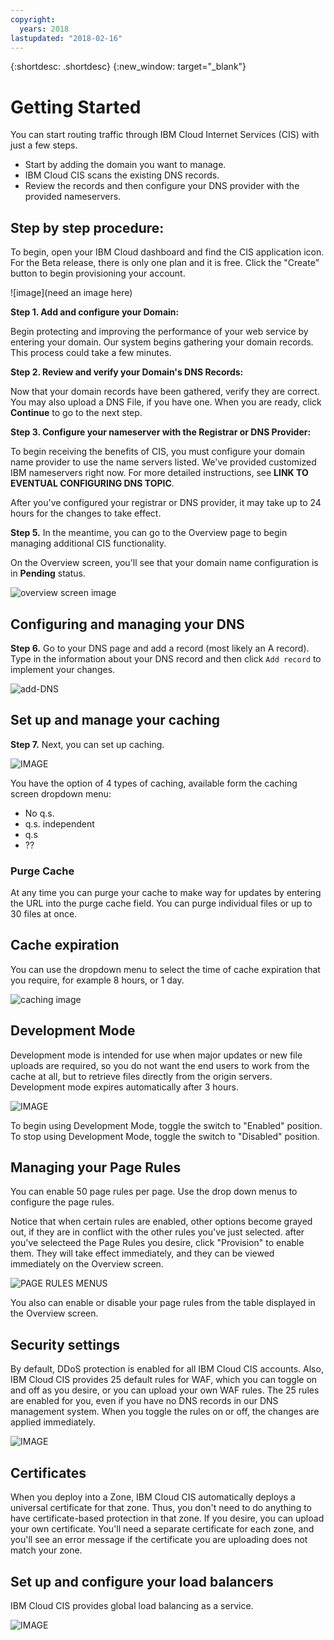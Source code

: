 ```yaml
---
copyright:
  years: 2018
lastupdated: "2018-02-16"
---
```


{:shortdesc: .shortdesc}
{:new_window: target="_blank"}

# Getting Started

You can start routing traffic through IBM Cloud Internet Services (CIS) with just a few steps. 

 * Start by adding the domain you want to manage. 
 * IBM Cloud CIS scans the existing DNS records. 
 * Review the records and then configure your DNS provider with the provided nameservers.
 
 ## Step by step procedure:

To begin, open your IBM Cloud dashboard and find the CIS application icon. For the Beta release, there is only one plan and it is free. Click the "Create" button to begin provisioning your account.

![image](need an image here)

**Step 1. Add and configure your Domain:**

Begin protecting and improving the performance of your web service by entering your domain. Our system begins gathering your domain records. This process could take a few minutes.

**Step 2. Review and verify your Domain's DNS Records:**

Now that your domain records have been gathered, verify they are correct. You may also upload a DNS File, if you have one. When you are ready, click **Continue** to go to the next step.

**Step 3. Configure your nameserver with the Registrar or DNS Provider:** 

To begin receiving the benefits of CIS, you must configure your domain name provider to use the name servers listed. We've provided customized IBM nameservers right now. For more detailed instructions, see **LINK TO EVENTUAL CONFIGURING DNS TOPIC**. 

After you've configured your registrar or DNS provider, it may take up to 24 hours for the changes to take effect. 

**Step 5.** In the meantime, you can go to the Overview page to begin managing additional CIS functionality.

On the Overview screen, you'll see that your domain name configuration is in **Pending** status.

![overview screen image](images/overview-screen-showing-domain.png)

## Configuring and managing your DNS

**Step 6.** Go to your DNS page and add a record (most likely an A record). Type in the information about your DNS record and then click `Add record` to implement your changes.

![add-DNS](images/add-domain-records-screen.png)

## Set up and manage your caching

**Step 7.** Next, you can set up caching. 

![IMAGE](caching-screen.png)

You have the option of 4 types of caching, available form the caching screen dropdown menu: 

 * No q.s.
 * q.s. independent
 * q.s
 * ??
 
 ### Purge Cache
 
At any time you can purge your cache to make way for updates by entering the URL into the purge cache field. You can purge individual files or up to 30 files at once.
 
 ## Cache expiration
 
You can use the dropdown menu to select the time of cache expiration that you require, for example 8 hours, or 1 day.

![caching image](images/caching-screen.png)
 
 ## Development Mode
 
Development mode is intended for use when major updates or new file uploads are required, so you do not want the end users to work from the cache at all, but to retrieve files directly from the origin servers. Development mode expires automatically after 3 hours.

![IMAGE](development-mode-toggle.png)

To begin using Development Mode, toggle the switch to "Enabled" position. To stop using Development Mode, toggle the switch to "Disabled" position.

## Managing your Page Rules
 
You can enable 50 page rules per page. Use the drop down menus to configure the page rules. 

Notice that when certain rules are enabled, other options become grayed out, if they are in conflict with the other rules you've just selected. after you've selecteed the Page Rules you desire, click "Provision" to enable them. They will take effect immediately, and they can be viewed immediately on the Overview screen.
 
 ![PAGE RULES MENUS](images/page-rules-dropdown-settings.png)
 
 You also can enable or disable your page rules from the table displayed in the Overview screen.
 
 ## Security settings
 
By default, DDoS protection is enabled for all IBM Cloud CIS accounts. Also, IBM Cloud CIS provides 25 default rules for WAF, which you can toggle on and off as you desire, or you can upload your own WAF rules. The 25 rules are enabled for you, even if you have no DNS records in our DNS management system. When you toggle the rules on or off, the changes are applied immediately.

![IMAGE](images/ddos-waf-ssl-screen.png)

## Certificates

When you deploy into a Zone, IBM Cloud CIS automatically deploys a universal certificate for that zone. Thus, you don't need to do anything to have certificate-based protection in that zone. If you desire, you can upload your own certificate. You'll need a separate certificate for each zone, and you'll see an error message if the certificate you are uploading does not match your zone.
 
 ## Set up and configure your load balancers
 
 IBM Cloud CIS provides global load balancing as a service.

![IMAGE](glb-screen.png)
